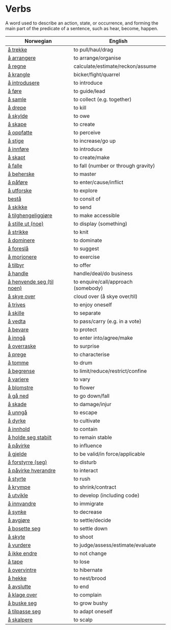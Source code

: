 # Verbs

A word used to describe an action, state, or occurrence, and forming the main part of the predicate of a sentence, such as hear, become, happen.

| Norwegian | English |
| --- | --- |
| [å trekke](https://www.ordnett.no/search?language=no&phrase=å%20trekke) | to pull/haul/drag |
| [å arrangere](https://www.ordnett.no/search?language=no&phrase=å%20arrangere) | to arrange/organise |
| [å regne](https://www.ordnett.no/search?language=no&phrase=å%20regne) | calculate/estimate/reckon/assume |
| [å krangle](https://www.ordnett.no/search?language=no&phrase=å%20krangle) | bicker/fight/quarrel |
| [å introdusere](https://www.ordnett.no/search?language=no&phrase=å%20introdusere) | to introduce |
| [å føre](https://www.ordnett.no/search?language=no&phrase=å%20føre) | to guide/lead |
| [å samle](https://www.ordnett.no/search?language=no&phrase=å%20samle) | to collect (e.g. together) |
| [å drepe](https://www.ordnett.no/search?language=no&phrase=å%20drepe) | to kill |
| [å skylde](https://www.ordnett.no/search?language=no&phrase=å%20skylde) | to owe |
| [å skape](https://www.ordnett.no/search?language=no&phrase=å%20skape) | to create |
| [å oppfatte](https://www.ordnett.no/search?language=no&phrase=å%20oppfatte) | to perceive |
| [å stige](https://www.ordnett.no/search?language=no&phrase=å%20stige) | to increase/go up |
| [å innføre](https://www.ordnett.no/search?language=no&phrase=å%20innføre) | to introduce |
| [å skapt](https://www.ordnett.no/search?language=no&phrase=å%20skapt) | to create/make |
| [å falle](https://www.ordnett.no/search?language=no&phrase=å%20falle) | to fall (number or through gravity) |
| [å beherske](https://www.ordnett.no/search?language=no&phrase=å%20beherske) | to master |
| [å påføre](https://www.ordnett.no/search?language=no&phrase=å%20påføre) | to enter/cause/inflict |
| [å utforske](https://www.ordnett.no/search?language=no&phrase=å%20utforske) | to explore |
| [bestå](https://www.ordnett.no/search?language=no&phrase=bestå) | to consit of |
| [å skikke](https://www.ordnett.no/search?language=no&phrase=å%20skikke) | to send |
| [å tilghengeliggjøre](https://www.ordnett.no/search?language=no&phrase=å%20tilghengeliggjøre) | to make accessible |
| [å stille ut (noe)](https://www.ordnett.no/search?language=no&phrase=å%20stille%20ut%20(noe)) | to display (something) |
| [å strikke](https://www.ordnett.no/search?language=no&phrase=å%20strikke) | to knit |
| [å dominere](https://www.ordnett.no/search?language=no&phrase=å%20dominere) | to dominate |
| [å foreslå](https://www.ordnett.no/search?language=no&phrase=å%20foreslå) | to suggest |
| [å morjonere](https://www.ordnett.no/search?language=no&phrase=å%20morjonere) | to exercise |
| [å tilbyr](https://www.ordnett.no/search?language=no&phrase=å%20tilbyr) | to offer |
| [å handle](https://www.ordnett.no/search?language=no&phrase=å%20handle) | handle/deal/do business |
| [å henvende seg (til noen)](https://www.ordnett.no/search?language=no&phrase=å%20henvende%20seg%20(til%20noen)) | to enquire/call/approach (somebody) |
| [å skye over](https://www.ordnett.no/search?language=no&phrase=å%20skye%20over) | cloud over (å skye over/til) |
| [å trives](https://www.ordnett.no/search?language=no&phrase=å%20trives) | to enjoy oneself |
| [å skille](https://www.ordnett.no/search?language=no&phrase=å%20skille) | to separate |
| [å vedta](https://www.ordnett.no/search?language=no&phrase=å%20vedta) | to pass/carry (e.g. in a vote) |
| [å bevare](https://www.ordnett.no/search?language=no&phrase=å%20bevare) | to protect |
| [å inngå](https://www.ordnett.no/search?language=no&phrase=å%20inngå) | to enter into/agree/make |
| [å overraske](https://www.ordnett.no/search?language=no&phrase=å%20overraske) | to surprise |
| [å prege](https://www.ordnett.no/search?language=no&phrase=å%20prege) | to characterise |
| [å tomme](https://www.ordnett.no/search?language=no&phrase=å%20tomme) | to drum |
| [å begrense](https://www.ordnett.no/search?language=no&phrase=å%20begrense) | to limit/reduce/restrict/confine |
| [å variere](https://www.ordnett.no/search?language=no&phrase=å%20variere) | to vary |
| [å blomstre](https://www.ordnett.no/search?language=no&phrase=å%20blomstre) | to flower |
| [å gå ned](https://www.ordnett.no/search?language=no&phrase=å%20gå%20ned) | to go down/fall |
| [å skade](https://www.ordnett.no/search?language=no&phrase=å%20skade) | to damage/injur |
| [å unngå](https://www.ordnett.no/search?language=no&phrase=å%20unngå) | to escape |
| [å dyrke](https://www.ordnett.no/search?language=no&phrase=å%20dyrke) | to cultivate |
| [å innhold](https://www.ordnett.no/search?language=no&phrase=å%20innhold) | to contain |
| [å holde seg stabilt](https://www.ordnett.no/search?language=no&phrase=å%20holde%20seg%20stabilt) | to remain stable |
| [å påvirke](https://www.ordnett.no/search?language=no&phrase=å%20påvirke) | to influence |
| [å gjelde](https://www.ordnett.no/search?language=no&phrase=å%20gjelde) | to be valid/in force/applicable |
| [å forstyrre (seg)](https://www.ordnett.no/search?language=no&phrase=å%20forstyrre%20(seg)) | to disturb |
| [å påvirke hverandre](https://www.ordnett.no/search?language=no&phrase=å%20påvirke%20hverandre) | to interact |
| [å styrte](https://www.ordnett.no/search?language=no&phrase=å%20styrte) | to rush |
| [å krympe](https://www.ordnett.no/search?language=no&phrase=å%20krympe) | to shrink/contract |
| [å utvikle](https://www.ordnett.no/search?language=no&phrase=å%20utvikle) | to develop (including code) |
| [å innvandre](https://www.ordnett.no/search?language=no&phrase=å%20innvandre) | to immigrate |
| [å synke](https://www.ordnett.no/search?language=no&phrase=å%20synke) | to decrease |
| [å avgjøre](https://www.ordnett.no/search?language=no&phrase=å%20avgjøre) | to settle/decide |
| [å bosette seg](https://www.ordnett.no/search?language=no&phrase=å%20bosette%20seg) | to settle down |
| [å skyte](https://www.ordnett.no/search?language=no&phrase=å%20skyte) | to shoot |
| [å vurdere](https://www.ordnett.no/search?language=no&phrase=å%20vurdere) | to judge/assess/estimate/evaluate |
| [å ikke endre](https://www.ordnett.no/search?language=no&phrase=å%20ikke%20endre) | to not change |
| [å tape](https://www.ordnett.no/search?language=no&phrase=å%20tape) | to lose |
| [å overvintre](https://www.ordnett.no/search?language=no&phrase=å%20overvintre) | to hibernate |
| [å hekke](https://www.ordnett.no/search?language=no&phrase=å%20hekke) | to nest/brood |
| [å avslutte](https://www.ordnett.no/search?language=no&phrase=å%20avslutte) | to end |
| [å klage over](https://www.ordnett.no/search?language=no&phrase=å%20klage%20over) | to complain |
| [å buske seg](https://www.ordnett.no/search?language=no&phrase=å%20buske%20seg) | to grow bushy |
| [å tilpasse seg](https://www.ordnett.no/search?language=no&phrase=å%20tilpasse%20seg) | to adapt oneself |
| [å skalpere](https://www.ordnett.no/search?language=no&phrase=å%20skalpere) | to scalp |

